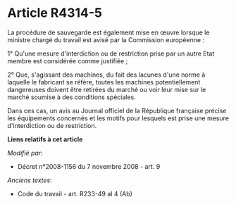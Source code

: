 # Article R4314-5

La procédure de sauvegarde est également mise en œuvre lorsque le ministre chargé du travail est avisé par la Commission
européenne : 

1° Qu'une mesure d'interdiction ou de restriction prise par un autre Etat membre est considérée comme justifiée ; 

2° Que, s'agissant des machines, du fait des lacunes d'une norme à laquelle le fabricant se réfère, toutes les machines
potentiellement dangereuses doivent être retirées du marché ou voir leur mise sur le marché soumise à des conditions
spéciales. 

Dans ces cas, un avis au Journal officiel de la République française précise les équipements concernés et les motifs pour
lesquels est prise une mesure d'interdiction ou de restriction.

**Liens relatifs à cet article**

_Modifié par_:

  - Décret n°2008-1156 du 7 novembre 2008 - art. 9

_Anciens textes_:

  - Code du travail - art. R233-49 al 4 (Ab)
